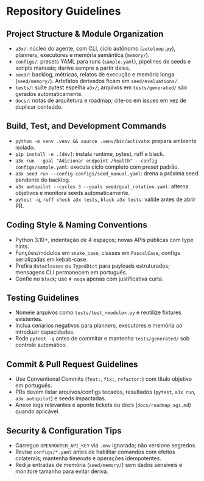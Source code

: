 # Repository Guidelines

## Project Structure & Module Organization
- `a3x/`: núcleo do agente, com CLI, ciclo autônomo (`autoloop.py`), planners, executores e memória semântica (`memory/`).
- `configs/`: presets YAML para runs (`sample.yaml`), pipelines de seeds e scripts manuais; derive sempre a partir deles.
- `seed/`: backlog, métricas, relatos de execução e memória longa (`seed/memory/`). Artefatos derivados ficam em `seed/evaluations/`.
- `tests/`: suíte pytest espelha `a3x/`; arquivos em `tests/generated/` são gerados automaticamente.
- `docs/`: notas de arquitetura e roadmap; cite-os em issues em vez de duplicar conteúdo.

## Build, Test, and Development Commands
- `python -m venv .venv && source .venv/bin/activate`: prepara ambiente isolado.
- `pip install -e .[dev]`: instala runtime, pytest, ruff e black.
- `a3x run --goal "Adicionar endpoint /health" --config configs/sample.yaml`: executa ciclo completo com preset padrão.
- `a3x seed run --config configs/seed_manual.yaml`: drena a próxima seed pendente do backlog.
- `a3x autopilot --cycles 3 --goals seed/goal_rotation.yaml`: alterna objetivos e monitora seeds automaticamente.
- `pytest -q`, `ruff check a3x tests`, `black a3x tests`: valide antes de abrir PR.

## Coding Style & Naming Conventions
- Python 3.10+, indentação de 4 espaços; novas APIs públicas com type hints.
- Funções/módulos em `snake_case`, classes em `PascalCase`, configs serializadas em kebab-case.
- Prefira `dataclasses` ou `TypedDict` para payloads estruturados; mensagens CLI permanecem em português.
- Confie no `black`; use `# noqa` apenas com justificativa curta.

## Testing Guidelines
- Nomeie arquivos como `tests/test_<modulo>.py` e reutilize fixtures existentes.
- Inclua cenários negativos para planners, executores e memória ao introduzir capacidades.
- Rode `pytest -q` antes de commitar e mantenha `tests/generated/` sob controle automático.

## Commit & Pull Request Guidelines
- Use Conventional Commits (`feat:`, `fix:`, `refactor:`) com título objetivo em português.
- PRs devem listar arquivos/configs tocados, resultados (`pytest`, `a3x run`, `a3x autopilot`) e seeds impactadas.
- Anexe logs relevantes e aponte tickets ou docs (`docs/roadmap_agi.md`) quando aplicável.

## Security & Configuration Tips
- Carregue `OPENROUTER_API_KEY` via `.env` ignorado; não versione segredos.
- Revise `configs/*.yaml` antes de habilitar comandos com efeitos colaterais; mantenha timeouts e operações idempotentes.
- Redija entradas de memória (`seed/memory/`) sem dados sensíveis e monitore tamanho para evitar deriva.
